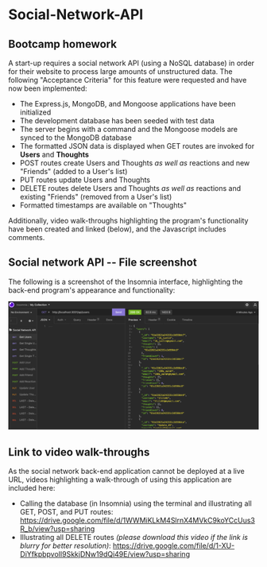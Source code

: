 # Social-Network-API

## Bootcamp homework

A start-up requires a social network API (using a NoSQL database) in order for their website to process large amounts of unstructured data. The following "Acceptance Criteria" for this feature were requested and have now been implemented:

- The Express.js, MongoDB, and Mongoose applications have been initialized
- The development database has been seeded with test data
- The server begins with a command and the Mongoose models are synced to the MongoDB database
- The formatted JSON data is displayed when GET routes are invoked for **Users** and **Thoughts**
- POST routes create Users and Thoughts _as well as_ reactions and new "Friends" (added to a User's list)
- PUT routes update Users and Thoughts
- DELETE routes delete Users and Thoughts _as well as_ reactions and existing "Friends" (removed from a User's list)
- Formatted timestamps are available on "Thoughts"

Additionally, video walk-throughs highlighting the program's functionality have been created and linked (below), and the Javascript includes comments.

## Social network API -- File screenshot

The following is a screenshot of the Insomnia interface, highlighting the back-end program's appearance and functionality:

![Insomnia app view of the social network API back-end. This image includes: A left-hand column where all of the pre-populated routes are called, a middle column where applicable json data can be added, and a right-hand column showing the results of the given command (here a general GET call for all users)](./images/social_network_screenshot.png)

## Link to video walk-throughs

As the social network back-end application cannot be deployed at a live URL, videos highlighting a walk-through of using this application are included here:

- Calling the database (in Insomnia) using the terminal and illustrating all GET, POST, and PUT routes: https://drive.google.com/file/d/1WWMiKLkM4SlrnX4MVkC9koYCcUus3R_b/view?usp=sharing
- Illustrating all DELETE routes _(please download this video if the link is blurry for better resolution)_: https://drive.google.com/file/d/1-XU-DiYfkpbpvoIl9SkkjDNw19dQi49E/view?usp=sharing
